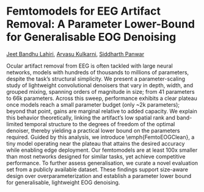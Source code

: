 # Femtomodels for EEG Artifact Removal: A Parameter Lower-Bound for Generalisable EOG Denoising
[Jeet Bandhu Lahiri](https://www.jeetblahiri.com/me), [Arvasu Kulkarni](https://github.com/arvasu-kulkarni), [Siddharth Panwar](https://faculty.iitmandi.ac.in/~siddharthpanwar/)


Ocular artifact removal from EEG is often tackled with large neural networks, models with hundreds of thousands to millions of parameters, despite the task’s structural simplicity. We present a parameter-scaling study of lightweight convolutional denoisers that vary in depth, width, and grouped mixing, spanning orders of magnitude in size; from 41 parameters to 66k parameters. Across this sweep, performance exhibits a clear plateau once models reach a small parameter budget (only ~2k parameters); beyond that point, gains are marginal relative to added capacity. We explain this behavior theoretically, linking the artifact’s low spatial rank and band-limited temporal structure to the degrees of freedom of the optimal denoiser, thereby yielding a practical lower bound on the parameters required. Guided by this analysis, we introduce \emph{FemtoEOGClean}, a tiny model operating near the plateau that attains the desired accuracy while enabling edge deployment. Our femtomodels are at least 100x smaller than most networks designed for similar tasks, yet achieve competitive performance. To further assess generalisation, we curate a novel evaluation set from a publicly available dataset. These findings support size-aware design over overparameterization and establish a parameter lower bound for generalisable, lightweight EOG denoising.
